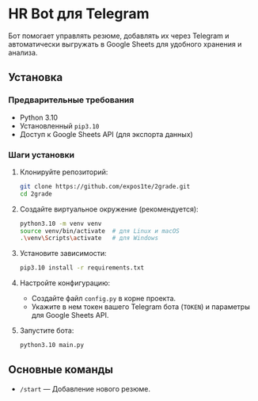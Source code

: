 # HR Bot для Telegram

Бот помогает управлять резюме, добавлять их через Telegram и автоматически выгружать в Google Sheets для удобного хранения и анализа.

## Установка

### Предварительные требования

- Python 3.10
- Установленный `pip3.10`
- Доступ к Google Sheets API (для экспорта данных)

### Шаги установки

1. Клонируйте репозиторий:

    ```bash
    git clone https://github.com/expos1te/2grade.git
    cd 2grade
    ```

2. Создайте виртуальное окружение (рекомендуется):

    ```bash
    python3.10 -m venv venv
    source venv/bin/activate  # для Linux и macOS
    .\venv\Scripts\activate   # для Windows
    ```

3. Установите зависимости:

    ```bash
    pip3.10 install -r requirements.txt
    ```

4. Настройте конфигурацию:
    - Создайте файл `config.py` в корне проекта.
    - Укажите в нем токен вашего Telegram бота (`TOKEN`) и параметры для Google Sheets API.

5. Запустите бота:

    ```bash
    python3.10 main.py
    ```

## Основные команды

- `/start` — Добавление нового резюме.
